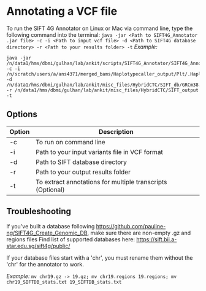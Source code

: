 # Annotating a VCF file

To run the SIFT 4G Annotator on Linux or Mac via command line, type the following command into the terminal:
`java -jar <Path to SIFT4G_Annotator .jar file> -c -i <Path to input vcf file> -d <Path to SIFT4G database directory> -r <Path to your results folder> -t`
*Example:* 
```
java -jar /n/data1/hms/dbmi/gulhan/lab/ankit/scripts/SIFT4G_Annotator/SIFT4G_Annotator.jar -c -i /n/scratch/users/a/ans4371/merged_bams/Haplotypecaller_output/Plt/.HaplotypeCaller/platelet_positive_merged_RG/platelet_positive_RG.g.vcf.gz.final.vcf -d /n/data1/hms/dbmi/gulhan/lab/ankit/misc_files/HybridCTC/SIFT_db/GRCm38.74 -r /n/data1/hms/dbmi/gulhan/lab/ankit/misc_files/HybridCTC/SIFT_output -t
```

## Options
Option | 	Description
--- | --- 
-c 	| To run on command line
-i 	| Path to your input variants file in VCF format
-d 	| Path to SIFT database directory
-r 	| Path to your output results folder
-t 	| To extract annotations for multiple transcripts (Optional)

## Troubleshooting

If you've built a database following https://github.com/pauline-ng/SIFT4G_Create_Genomic_DB, make sure there are non-empty <chrom>.gz and <chrom>regions files
Find list of supported databases here: https://sift.bii.a-star.edu.sg/sift4g/public/

If your database files start with a 'chr', you must rename them without the 'chr' for the annotator to work.

*Example:* 
`mv chr19.gz -> 19.gz; mv chr19.regions 19.regions; mv chr19_SIFTDB_stats.txt 19_SIFTDB_stats.txt`
